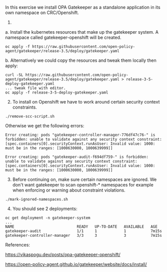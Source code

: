 In this exercise we install OPA Gatekeeper as a standalone application in its own namespace on CRC/Openshift. 



1.

a. Install the kubernetes resources that make up the gatekeeper system. A namespace called gatekeeper-openshift will be created.
```
oc apply -f https://raw.githubusercontent.com/open-policy-agent/gatekeeper/release-3.5/deploy/gatekeeper.yaml
```
b. Alternatively we could copy the resources and tweak them locally then apply:
```
curl -SL https://raw.githubusercontent.com/open-policy-agent/gatekeeper/release-3.5/deploy/gatekeeper.yaml > release-3-5-deploy-gatekeeper.yaml
... tweak file with editor.
oc apply -f release-3-5-deploy-gatekeeper.yaml
```

2. To install on Openshift we have to work around certain security context constraints.
```
./remove-scc-script.sh
```

Otherwise we get the following errors:
```
Error creating: pods "gatekeeper-controller-manager-776df47c76-" is forbidden: unable to validate against any security context constraint: [spec.containers[0].securityContext.runAsUser: Invalid value: 1000: must be in the ranges: [1000630000, 1000639999]]
```

```
Error creating: pods "gatekeeper-audit-f694df759-" is forbidden: unable to validate against any security context constraint: [spec.containers[0].securityContext.runAsUser: Invalid value: 1000: must be in the ranges: [1000630000, 1000639999]]
```

3. Before continuing on, make sure certain namespaces are ignored. We don't want gatekeeper to scan openshift-* namespaces for example when enforcing or warning about constraint violations.
```
./mark-ignored-namespaces.sh
```

4. You should see 2 deployments:
```
oc get deployment -n gatekeeper-system
...
NAME                            READY   UP-TO-DATE   AVAILABLE   AGE
gatekeeper-audit                1/1     1            1           7m15s
gatekeeper-controller-manager   3/3     3            3           7m15s
```

References:

https://vikaspogu.dev/posts/opa-gatekeeper-openshift/

https://open-policy-agent.github.io/gatekeeper/website/docs/install/